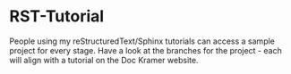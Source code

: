# RST-Tutorial
People using my reStructuredText/Sphinx tutorials can access a sample project for every stage. Have a look at the branches for the project - each will align with a tutorial on the Doc Kramer website.
